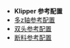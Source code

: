   * **Klipper 参考配置**
   * [多z轴参考配置](/guide/configs/stepper.md)
   * [双头参考配置](/guide/configs/idex.md)
   * [断料参考配置](/guide/configs/filament_switch_sensor.md)
